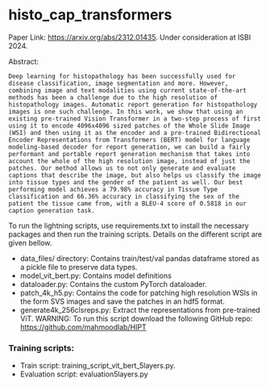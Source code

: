 # histo_cap_transformers

Paper Link: https://arxiv.org/abs/2312.01435. Under consideration at ISBI 2024.

Abstract:
```
Deep learning for histopathology has been successfully used for disease classification, image segmentation and more. However, combining image and text modalities using current state-of-the-art methods has been a challenge due to the high resolution of histopathology images. Automatic report generation for histopathology images is one such challenge. In this work, we show that using an existing pre-trained Vision Transformer in a two-step process of first using it to encode 4096x4096 sized patches of the Whole Slide Image (WSI) and then using it as the encoder and a pre-trained Bidirectional Encoder Representations from Transformers (BERT) model for language modeling-based decoder for report generation, we can build a fairly performant and portable report generation mechanism that takes into account the whole of the high resolution image, instead of just the patches. Our method allows us to not only generate and evaluate captions that describe the image, but also helps us classify the image into tissue types and the gender of the patient as well. Our best performing model achieves a 79.98% accuracy in Tissue Type classification and 66.36% accuracy in classifying the sex of the patient the tissue came from, with a BLEU-4 score of 0.5818 in our caption generation task.
```

To run the lightning scripts, use requirements.txt to install the necessary packages and then run the training scripts. Details on the different script are given bellow.

- data_files/ directory: Contains train/test/val pandas dataframe stored as a pickle file to preserve data types.
- model_vit_bert.py: Contains model definitions
- dataloader.py: Contains the custom PyTorch dataloader.
- patch_4k_h5.py: Contains the code for patching high resolution WSIs in the form SVS images and save the patches in an hdf5 format.
- generate4k_256clsreps.py: Extract the representations from pre-trained ViT. WARNING: To run this script download the following GitHub repo: https://github.com/mahmoodlab/HIPT


### Training scripts:

- Train script: training_script_vit_bert_5layers.py.
- Evaluation script: evaluation5layers.py
